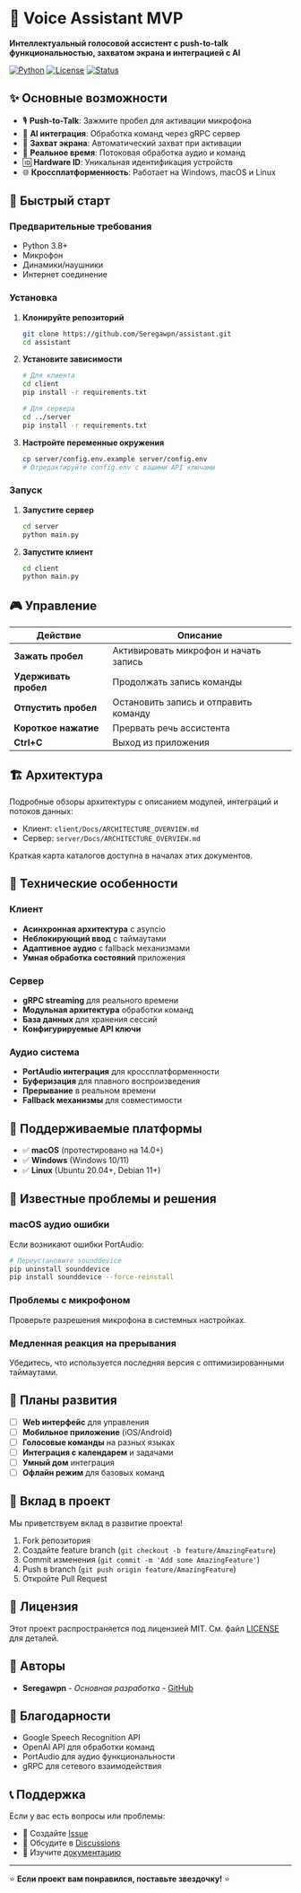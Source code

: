 # 🎤 Voice Assistant MVP

**Интеллектуальный голосовой ассистент с push-to-talk функциональностью, захватом экрана и интеграцией с AI**

[![Python](https://img.shields.io/badge/Python-3.8+-blue.svg)](https://python.org)
[![License](https://img.shields.io/badge/License-MIT-green.svg)](LICENSE)
[![Status](https://img.shields.io/badge/Status-MVP-orange.svg)]()

## ✨ Основные возможности

- 🎙️ **Push-to-Talk**: Зажмите пробел для активации микрофона
- 🧠 **AI интеграция**: Обработка команд через gRPC сервер
- 📸 **Захват экрана**: Автоматический захват при активации
- 🔄 **Реальное время**: Потоковая обработка аудио и команд
- 🆔 **Hardware ID**: Уникальная идентификация устройств
- 🌐 **Кроссплатформенность**: Работает на Windows, macOS и Linux

## 🚀 Быстрый старт

### Предварительные требования

- Python 3.8+
- Микрофон
- Динамики/наушники
- Интернет соединение

### Установка

1. **Клонируйте репозиторий**
   ```bash
   git clone https://github.com/Seregawpn/assistant.git
   cd assistant
   ```

2. **Установите зависимости**
   ```bash
   # Для клиента
   cd client
   pip install -r requirements.txt
   
   # Для сервера
   cd ../server
   pip install -r requirements.txt
   ```

3. **Настройте переменные окружения**
   ```bash
   cp server/config.env.example server/config.env
   # Отредактируйте config.env с вашими API ключами
   ```

### Запуск

1. **Запустите сервер**
   ```bash
   cd server
   python main.py
   ```

2. **Запустите клиент**
   ```bash
   cd client
   python main.py
   ```

## 🎮 Управление

| Действие | Описание |
|----------|----------|
| **Зажать пробел** | Активировать микрофон и начать запись |
| **Удерживать пробел** | Продолжать запись команды |
| **Отпустить пробел** | Остановить запись и отправить команду |
| **Короткое нажатие** | Прервать речь ассистента |
| **Ctrl+C** | Выход из приложения |

## 🏗️ Архитектура

Подробные обзоры архитектуры с описанием модулей, интеграций и потоков данных:

- Клиент: `client/Docs/ARCHITECTURE_OVERVIEW.md`
- Сервер: `server/Docs/ARCHITECTURE_OVERVIEW.md`

Краткая карта каталогов доступна в началах этих документов.

## 🔧 Технические особенности

### Клиент
- **Асинхронная архитектура** с asyncio
- **Неблокирующий ввод** с таймаутами
- **Адаптивное аудио** с fallback механизмами
- **Умная обработка состояний** приложения

### Сервер
- **gRPC streaming** для реального времени
- **Модульная архитектура** обработки команд
- **База данных** для хранения сессий
- **Конфигурируемые API ключи**

### Аудио система
- **PortAudio интеграция** для кроссплатформенности
- **Буферизация** для плавного воспроизведения
- **Прерывание** в реальном времени
- **Fallback механизмы** для совместимости

## 📱 Поддерживаемые платформы

- ✅ **macOS** (протестировано на 14.0+)
- ✅ **Windows** (Windows 10/11)
- ✅ **Linux** (Ubuntu 20.04+, Debian 11+)

## 🐛 Известные проблемы и решения

### macOS аудио ошибки
Если возникают ошибки PortAudio:
```bash
# Переустановите sounddevice
pip uninstall sounddevice
pip install sounddevice --force-reinstall
```

### Проблемы с микрофоном
Проверьте разрешения микрофона в системных настройках.

### Медленная реакция на прерывания
Убедитесь, что используется последняя версия с оптимизированными таймаутами.

## 🔮 Планы развития

- [ ] **Web интерфейс** для управления
- [ ] **Мобильное приложение** (iOS/Android)
- [ ] **Голосовые команды** на разных языках
- [ ] **Интеграция с календарем** и задачами
- [ ] **Умный дом** интеграция
- [ ] **Офлайн режим** для базовых команд

## 🤝 Вклад в проект

Мы приветствуем вклад в развитие проекта! 

1. Fork репозитория
2. Создайте feature branch (`git checkout -b feature/AmazingFeature`)
3. Commit изменения (`git commit -m 'Add some AmazingFeature'`)
4. Push в branch (`git push origin feature/AmazingFeature`)
5. Откройте Pull Request

## 📄 Лицензия

Этот проект распространяется под лицензией MIT. См. файл [LICENSE](LICENSE) для деталей.

## 👥 Авторы

- **Seregawpn** - *Основная разработка* - [GitHub](https://github.com/Seregawpn)

## 🙏 Благодарности

- Google Speech Recognition API
- OpenAI API для обработки команд
- PortAudio для аудио функциональности
- gRPC для сетевого взаимодействия

## 📞 Поддержка

Если у вас есть вопросы или проблемы:

- 📧 Создайте [Issue](https://github.com/Seregawpn/assistant/issues)
- 💬 Обсудите в [Discussions](https://github.com/Seregawpn/assistant/discussions)
- 📖 Изучите [документацию](docs/)

---

⭐ **Если проект вам понравился, поставьте звездочку!** ⭐
